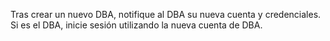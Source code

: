 Tras crear un nuevo DBA, notifique al DBA su nueva cuenta y credenciales. Si es el DBA, inicie sesión utilizando la nueva cuenta de DBA.
